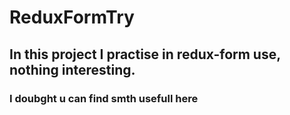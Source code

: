 # ReduxFormTry

## In this project I practise in redux-form use, nothing interesting.
### I doubght u can find smth usefull here
